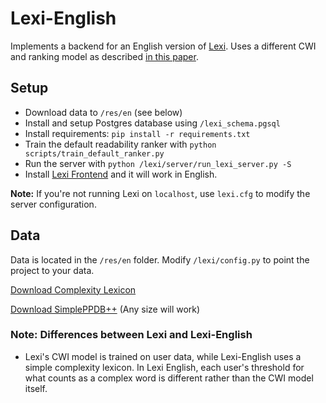 # Lexi-English

Implements a backend for an English version of [Lexi](https://www.aclweb.org/anthology/C18-1021.pdf). Uses a different CWI and ranking model as described [in this paper](https://www.aclweb.org/anthology/D18-1410.pdf).

## Setup

- Download data to `/res/en` (see below)
- Install and setup Postgres database using `/lexi_schema.pgsql`
- Install requirements: `pip install -r requirements.txt`
- Train the default readability ranker with `python scripts/train_default_ranker.py`
- Run the server with `python /lexi/server/run_lexi_server.py -S`
- Install [Lexi Frontend](https://github.com/jbingel/lexi-frontend) and it will work in English.

**Note:** If you're not running Lexi on `localhost`, use `lexi.cfg` to modify the server configuration.

## Data

Data is located in the `/res/en` folder. Modify `/lexi/config.py` to point the project to your data.

[Download Complexity Lexicon](https://raw.githubusercontent.com/mounicam/lexical_simplification/master/word_complexity_lexicon/lexicon.tsv)

[Download SimplePPDB++](https://github.com/mounicam/lexical_simplification/tree/master/SimplePPDBpp) (Any size will work)

### Note: Differences between Lexi and Lexi-English
- Lexi's CWI model is trained on user data, while Lexi-English uses a simple complexity lexicon. In Lexi English, each user's threshold for what counts as a complex word is different rather than the CWI model itself.